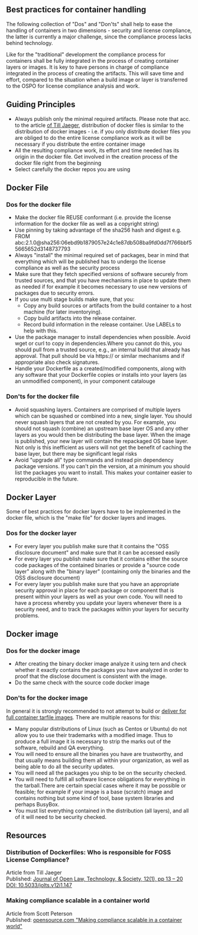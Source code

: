 ## Best practices for container handling

The following collection of "Dos" and "Don'ts" shall help to ease the handling of containers in two dimensions - security and license compliance, the latter is currently a major challenge, since the compliance process lacks behind technology.

Like for the "traditional" development the compliance process for containers shall be fully integrated in the process of creating container layers or images. It is key to have persons in charge of compliance integrated in the process of creating the artifacts. This will save time and effort, compared to the situation when a build image or layer is transferred to the OSPO for license compliance analysis and work.

## Guiding Principles

* Always publish only the minimal required artifacts. Please note that acc. to the article [of Till Jaeger](#resources), distribution of docker files is similar to the distribution of docker images - i.e. if you only distribute docker files you are obliged to do the entire license compliance work as it will be necessary if you distribute the entire container image
* All the resulting compliance work, its effort and time needed has its origin in the docker file. Get involved in the creation process of the docker file right from the beginning
* Select carefully the docker repos you are using

## Docker File

### Dos for the docker file
* Make the docker file REUSE conformant (i.e. provide the license information for the docker file as well as a copyright string)
* Use pinning by taking advantage of the sha256 hash and digest e.g. FROM abc:2.1.0@sha256:06ebd9b1879057e24c1e87db508ba9fd0dd7f766bbf55665652d3148737793
* Always "install" the minimal required set of packages, bear in mind that everything which will be published has to undergo the license compliance as well as the security process
* Make sure that they fetch specified versions of software securely from trusted sources, and that you have mechanisms in place to update them as needed if for example it becomes necessary to use new versions of packages due to security errors.
* If you use multi stage builds make sure, that you:
	* Copy any build sources or artifacts from the build container to a host machine (for later inventorying).
	* Copy build artifacts into the release container.
	* Record build information in the release container. Use LABELs to help with this.
* Use the package manager to install dependencies when possible. Avoid wget or curl to copy in dependencies.Where you cannot do this, you should pull from a trusted source, e.g., an internal build that already has approval. That pull should be via https:// or similar mechanisms and if appropriate also check signatures.
* Handle your Dockerfile as a created/modified components, along with any software that your Dockerfile copies or installs into your layers (as an unmodified component), in your component catalouge

### Don'ts for the docker file
* Avoid squashing layers. Containers are comprised of multiple layers which can be squashed or combined into a new, single layer. You should never squash layers that are not created by you. For example, you should not squash (combine) an upstream base layer OS and any other layers as you would then be distributing the base layer. When the image is published, your new layer will contain the repackaged OS base layer. Not only is this inefficient as users will not get the benefit of caching the base layer, but there may be significant legal risks
* Avoid "upgrade all" type commands and instead pin dependency package versions. If you can't pin the version, at a minimum you should list the packages you want to install. This makes your container easier to reproducible in the future.

## Docker Layer
Some of best practices for docker layers have to be implemented in the docker file, which is the "make file" for docker layers and images.
    
### Dos for the docker layer
* For every layer you publish make sure that it contains the "OSS disclosure document" and make sure that it can be accessed easily
* For every layer you publish make sure that it contains either the source code packages of the contained binaries or provide a "source code layer" along with the "binary layer" (containing only the binaries and the OSS disclosure document)
* For every layer you publish make sure that you have an appropriate security approval in place for each package or component that is present within your layers as well as your own code. You will need to have a process whereby you update your layers whenever there is a security need, and to track the packages within your layers for security problems.

## Docker image

### Dos for the docker image
* After creating the binary docker image analyze it using tern and check whether it exactly contains the packages you have analyzed in order to proof that the disclose document is consistent with the image.
* Do the same check with the source code docker image

### Don'ts for the docker image
In general it is strongly recommended to not attempt to build or [deliver for full container tarfile images](#guiding-principles). There are multiple reasons for this:

* Many popular distributions of Linux (such as Centos or Ubuntu) do not allow you to use their trademarks with a modified image. Thus to produce a full image it is necessary to strip the marks out of the software, rebuild and QA everything.
* You will need to ensure all the binaries you have are trustworthy, and that usually means building them all within your organization, as well as being able to do all the security updates.
* You will need all the packages you ship to be on the security checked.
* You will need to fulfill all software licence obligations for everything in the tarball.There are certain special cases where it may be possible or feasible; for example if your image is a base (scratch) image and contains nothing but some kind of tool, base system libraries and perhaps BusyBox.
* You must list everything contained in the distribution (all layers), and all of it will need to be security checked.

## Resources

### Distribution of Dockerfiles: Who is responsible for FOSS License Compliance?
Article from Till Jaeger <br>
Published:  [Journal of Open Law, Technology, & Society, 12(1), pp 13 – 20 DOI: 10.5033/jolts.v12i1.147](https://jolts.world/index.php/jolts/article/view/147/268) <br>

### Making compliance scalable in a container world
Article from Scott Peterson <br>
Published:  [opensource.com "Making compliance scalable in a container world"](https://opensource.com/article/20/7/compliance-containers) <br>

